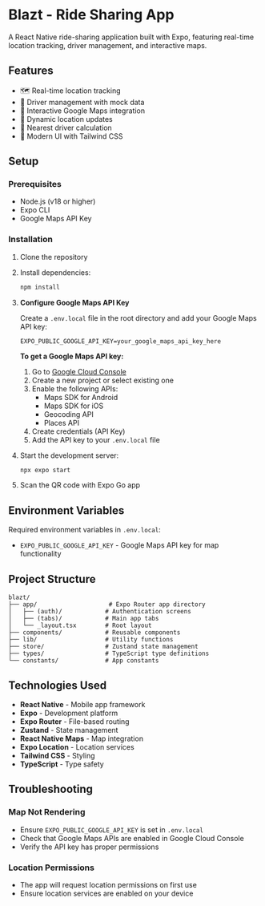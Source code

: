 # Blazt - Ride Sharing App

A React Native ride-sharing application built with Expo, featuring real-time location tracking, driver management, and interactive maps.

## Features

- 🗺️ Real-time location tracking
- 🚗 Driver management with mock data
- 📍 Interactive Google Maps integration
- 🔄 Dynamic location updates
- 🎯 Nearest driver calculation
- 📱 Modern UI with Tailwind CSS

## Setup

### Prerequisites

- Node.js (v18 or higher)
- Expo CLI
- Google Maps API Key

### Installation

1. Clone the repository
2. Install dependencies:
   ```bash
   npm install
   ```

3. **Configure Google Maps API Key**

   Create a `.env.local` file in the root directory and add your Google Maps API key:
   ```
   EXPO_PUBLIC_GOOGLE_API_KEY=your_google_maps_api_key_here
   ```

   **To get a Google Maps API key:**
   1. Go to [Google Cloud Console](https://console.cloud.google.com/)
   2. Create a new project or select existing one
   3. Enable the following APIs:
      - Maps SDK for Android
      - Maps SDK for iOS
      - Geocoding API
      - Places API
   4. Create credentials (API Key)
   5. Add the API key to your `.env.local` file

4. Start the development server:
   ```bash
   npx expo start
   ```

5. Scan the QR code with Expo Go app

## Environment Variables

Required environment variables in `.env.local`:

- `EXPO_PUBLIC_GOOGLE_API_KEY` - Google Maps API key for map functionality

## Project Structure

```
blazt/
├── app/                    # Expo Router app directory
│   ├── (auth)/            # Authentication screens
│   ├── (tabs)/            # Main app tabs
│   └── _layout.tsx        # Root layout
├── components/            # Reusable components
├── lib/                   # Utility functions
├── store/                 # Zustand state management
├── types/                 # TypeScript type definitions
└── constants/             # App constants
```

## Technologies Used

- **React Native** - Mobile app framework
- **Expo** - Development platform
- **Expo Router** - File-based routing
- **Zustand** - State management
- **React Native Maps** - Map integration
- **Expo Location** - Location services
- **Tailwind CSS** - Styling
- **TypeScript** - Type safety

## Troubleshooting

### Map Not Rendering
- Ensure `EXPO_PUBLIC_GOOGLE_API_KEY` is set in `.env.local`
- Check that Google Maps APIs are enabled in Google Cloud Console
- Verify the API key has proper permissions

### Location Permissions
- The app will request location permissions on first use
- Ensure location services are enabled on your device
